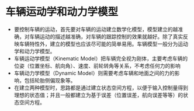 # 车辆运动学和动力学模型


* 要控制车辆的运动，首先要对车辆的运动建立数学化模型，模型建立的越准确，对车辆运动的描述越准确，对车辆的跟踪控制的效果就越好。除了真实反映车辆特性外，建立的模型也应该尽可能的简单易用。车辆模型一般分为运动学和动力学模型。
* 车辆运动学模型（Kinematic Model）把车辆完全视为刚体，主要考虑车辆的位姿（位置坐标、航向角）、速度、前轮转角等关系，不考虑任何力的影响
* 车辆动力学模型（Dynamic Model）则需要考虑车辆和地面之间的力的影响，包括轮胎侧偏现象等。
* 在建立两种模型时，思路都是通过建立状态空间方程，以便于输入控制量得到理想的状态值；并且一般都建立为基于误差（位置误差，航向误差等等）的状态空间方程。
